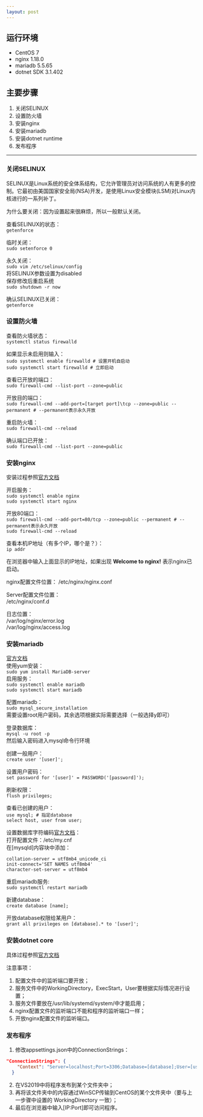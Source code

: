 ```yaml
---
layout: post
---
```


## 运行环境
* CentOS 7
* nginx 1.18.0
* mariadb 5.5.65
* dotnet SDK 3.1.402

## 主要步骤
1. 关闭SELINUX
2. 设置防火墙
3. 安装nginx
4. 安装mariadb
5. 安装dotnet runtime
6. 发布程序

---
### **关闭SELINUX**
SELINUX是Linux系统的安全体系结构，它允许管理员对访问系统的人有更多的控制。它最初由美国国家安全局(NSA)开发，是使用Linux安全模块(LSM)对Linux内核进行的一系列补丁。

为什么要关闭：因为设置起来很麻烦，所以一般默认关闭。

查看SELINUX的状态：  
`getenforce`

临时关闭：  
`sudo setenforce 0`

永久关闭：  
`sudo vim /etc/selinux/config`        
将SELINUX参数设置为disabled  
保存修改后重启系统  
`sudo shutdown -r now`

确认SELINUX已关闭：  
`getenforce`


### **设置防火墙**
查看防火墙状态：  
`systemctl status firewalld`

如果显示未启用则输入：  
`sudo systemctl enable firewalld # 设置开机自启动  `  
`sudo systemctl start firewalld # 立即启动`

查看已开放的端口：  
`sudo firewall-cmd --list-port --zone=public`

开放目的端口：  
`sudo firewall-cmd --add-port=[target port]\tcp --zone=public --permanent # --permanent表示永久开放`

重启防火墙：  
`sudo firewall-cmd --reload`

确认端口已开放：  
`sudo firewall-cmd --list-port --zone=public`

### **安装nginx**
安装过程参照[官方文档](https://nginx.org/en/linux_packages.html#RHEL-CentOS)

开启服务：  
`sudo systemctl enable nginx`  
`sudo systemctl start nginx`

开放80端口：  
`sudo firewall-cmd --add-port=80/tcp --zone=public --permanent # --permanent表示永久开放`  
`sudo firewall-cmd --reload`

查看本机IP地址（有多个IP，哪个是？）：  
`ip addr`

在浏览器中输入上面显示的IP地址，如果出现 **Welcome to nginx!** 表示nginx已启动。

nginx配置文件位置：
/etc/nginx/nginx.conf 

Server配置文件位置：  
/etc/nginx/conf.d 

日志位置：  
/var/log/nginx/error.log  
/var/log/nginx/access.log


### **安装mariadb**
[官方文档](https://mariadb.com/resources/blog/installing-mariadb-10-on-centos-7-rhel-7/)  
使用yum安装：  
`sudo yum install MariaDB-server`  
启用服务：  
`sudo systemctl enable mariadb`  
`sudo systemctl start mariadb`

配置mariadb：  
`sudo mysql_secure_installation`  
需要设置root用户密码，其余选项根据实际需要选择（一般选择y即可）

登录数据库：  
`mysql -u root -p`  
然后输入密码进入mysql命令行环境

创建一般用户：  
`create user '[user]';` 

设置用户密码：  
`set password for '[user]' = PASSWORD('[password]');` 

刷新权限：  
`flush privileges;`

查看已创建的用户：  
`use mysql; # 指定database`  
`select host, user from user;`  

设置数据库字符编码[官方文档](https://mariadb.com/kb/en/setting-character-sets-and-collations/#example-changing-the-default-character-set-to-utf-8)：  
打开配置文件：/etc/my.cnf  
在[mysqld]内容块中添加：
```
collation-server = utf8mb4_unicode_ci
init-connect='SET NAMES utf8mb4'
character-set-server = utf8mb4
```

重启mariadb服务:  
`sudo systemctl restart mariadb`

新建database：  
`create database [name];`

开放database权限给某用户：  
`grant all privileges on [database].* to '[user]';`

### **安装dotnet core**
具体过程参照[官方文档](https://docs.microsoft.com/en-us/dotnet/core/install/linux-centos#centos-7-)

注意事项：  
1. 配置文件中的监听端口要开放；
2. 服务文件中的WorkingDirectory，ExecStart，User要根据实际情况进行设置；
3. 服务文件要放在/usr/lib/systemd/system/中才能启用；
4. nginx配置文件的监听端口不能和程序的监听端口一样；
5. 开放nginx配置文件的监听端口。

### **发布程序**
1. 修改appsettings.json中的ConnectionStrings：
```json
"ConnectionStrings": {
    "Context": "Server=localhost;Port=3306;Database=[database];User=[user name];Password=[password];"
  }
```  
2. 在VS2019中将程序发布到某个文件夹中；
3. 再将该文件夹中的内容通过WinSCP传输到CentOS的某个文件夹中（要与上一步骤中设置的 WorkingDirectory 一致）；
4. 最后在浏览器中输入[IP:Port]即可访问程序。